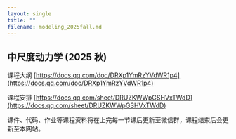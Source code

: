 ```yaml
---
layout: single
title: ""
filename: modeling_2025fall.md
---
```


**中尺度动力学 (2025 秋)**  
---

课程大纲 [https://docs.qq.com/doc/DRXp1YmRzYVdWR1p4](https://docs.qq.com/doc/DRXp1YmRzYVdWR1p4)

课程安排 [https://docs.qq.com/sheet/DRUZKWWpGSHVxTWdD](https://docs.qq.com/sheet/DRUZKWWpGSHVxTWdD)

课件、代码、作业等课程资料将在上完每一节课后更新至微信群，课程结束后会更新至本网站。 

